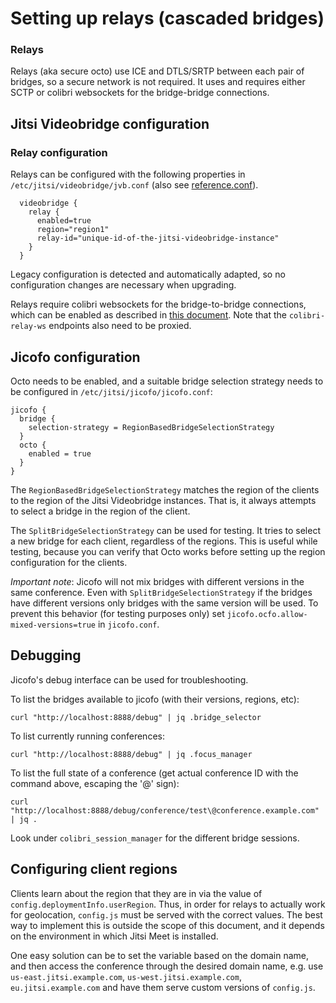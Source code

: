 # Setting up relays (cascaded bridges)

### Relays
Relays (aka secure octo) use ICE and DTLS/SRTP between each pair of bridges, so a secure
network is not required. It uses and requires either SCTP or colibri websockets for the
bridge-bridge connections.

## Jitsi Videobridge configuration

### Relay configuration
Relays can be configured with the following properties in `/etc/jitsi/videobridge/jvb.conf` (also see
[reference.conf](https://github.com/jitsi/jitsi-videobridge/blob/master/jvb/src/main/resources/reference.conf#L132)).
```
  videobridge {
    relay {
      enabled=true
      region="region1"
      relay-id="unique-id-of-the-jitsi-videobridge-instance"
    }
  }
```

Legacy configuration is detected and automatically adapted, so no configuration changes are necessary when upgrading.

Relays require colibri websockets for the bridge-to-bridge connections, which can be enabled as described in
[this document](https://github.com/jitsi/jitsi-videobridge/blob/master/doc/web-sockets.md). Note that the `colibri-relay-ws`
endpoints also need to be proxied.

## Jicofo configuration
Octo needs to be enabled, and a suitable bridge selection strategy needs to be configured in `/etc/jitsi/jicofo/jicofo.conf`:

```
jicofo {
  bridge {
    selection-strategy = RegionBasedBridgeSelectionStrategy
  }
  octo {
    enabled = true
  }
}
```

The `RegionBasedBridgeSelectionStrategy` matches the region of the clients to
the region of the Jitsi Videobridge instances. That is, it always attempts to select a bridge
in the region of the client.

The `SplitBridgeSelectionStrategy` can be used for testing. It tries to select a new bridge 
for each client, regardless of the regions. This is useful while testing, because you can 
verify that Octo works before setting up the region configuration for the clients.

*Important note*: Jicofo will not mix bridges with different versions in the same conference. Even with
`SplitBridgeSelectionStrategy` if the bridges have different versions only bridges with the same version will be used.
To prevent this behavior (for testing purposes only) set `jicofo.ocfo.allow-mixed-versions=true` in `jicofo.conf`.

## Debugging
Jicofo's debug interface can be used for troubleshooting.

To list the bridges available to jicofo (with their versions, regions, etc):
```commandline
curl "http://localhost:8888/debug" | jq .bridge_selector
```

To list currently running conferences:
```commandline
curl "http://localhost:8888/debug" | jq .focus_manager
```

To list the full state of a conference (get actual conference ID with the command above, escaping the '@' sign):
```commandline
curl "http://localhost:8888/debug/conference/test\@conference.example.com" | jq .
```

Look under `colibri_session_manager` for the different bridge sessions.


## Configuring client regions
Clients learn about the region that they are in via the value of
`config.deploymentInfo.userRegion`. Thus, in order for relays to actually work
for geolocation, `config.js` must be served with the correct values. The best
way to implement this is outside the scope of this document, and it depends on
the environment in which Jitsi Meet is installed.

One easy solution can be to set the variable based on the domain name, and then
access the conference through the desired domain name, e.g. use
`us-east.jitsi.example.com`, `us-west.jitsi.example.com`,
`eu.jitsi.example.com` and have them serve custom versions of `config.js`.
